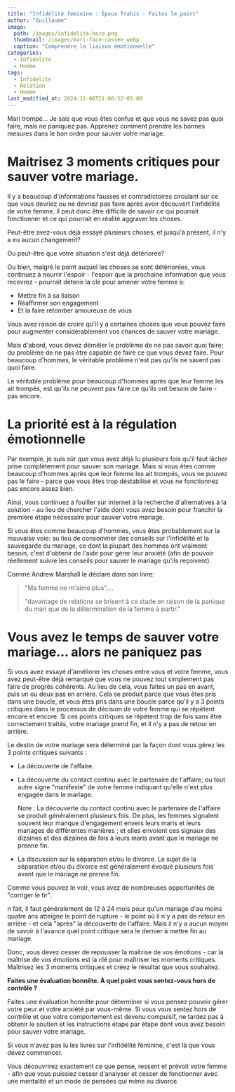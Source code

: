 ```yaml
---
title: "Infidélité féminine : Époux Trahis - Faites le point"
author: "Guillaume"
image: 
  path: /images/infidelite-hero.png
  thumbnail: /images/mari-face-cassee.webp
  caption: "Comprendre la liaison émotionnelle"
categories:
  - Infidelite
  - Homme
tags:
  - Infidelite
  - Relation
  - Homme
last_modified_at: 2024-11-06T21:00:52-05:00
---
```

Mari trompé... Je sais que vous êtes confus et que vous ne savez pas quoi faire, mais ne paniquez pas. Apprenez comment prendre les bonnes mesures dans le bon ordre pour sauver votre mariage.

# Maitrisez 3 moments critiques pour sauver votre mariage.


Il y a beaucoup d'informations fausses et contradictoires circulant sur ce que vous devriez ou ne devriez pas faire après avoir découvert l'infidélité de votre femme. Il peut donc être difficile de savoir ce qui pourrait fonctionner et ce qui pourrait en réalité aggraver les choses. 

Peut-être avez-vous déjà essayé plusieurs choses, et jusqu'à présent, il n'y a eu aucun changement? 

Ou peut-être que votre situation s'est déjà détériorée? 

Ou bien, malgré le point auquel les choses se sont détériorées, vous continuez à nourrir l'espoir - l'espoir que la prochaine information que vous recevrez - pourrait détenir la clé pour amener votre femme à:
* Mettre fin à sa liaison 
* Réaffirmer son engagement
* Et la faire retomber amoureuse de vous

Vous avez raison de croire qu'il y a certaines choses que vous pouvez faire pour augmenter considérablement vos chances de sauver votre mariage. 

Mais d'abord, vous devez démêler le problème de ne pas savoir quoi faire; du problème de ne pas être capable de faire ce que vous devez faire. Pour beaucoup d'hommes, le véritable problème n'est pas qu'ils ne savent pas quoi faire. 

Le véritable problème pour beaucoup d'hommes après que leur femme les ait trompés, est qu'ils ne peuvent pas faire ce qu'ils ont besoin de faire - pas encore.

# La priorité est à la régulation émotionnelle

Par exemple, je suis sûr que vous avez déjà lu plusieurs fois qu'il faut lâcher prise complètement pour sauver son mariage. Mais si vous êtes comme beaucoup d'hommes après que leur femme les ait trompés, vous ne pouvez pas le faire - parce que vous êtes trop déstabilisé et vous ne fonctionnez pas encore assez bien. 

Ainsi, vous continuez à fouiller sur internet à la recherche d'alternatives à la solution - au lieu de chercher l'aide dont vous avez besoin pour franchir la première étape nécessaire pour sauver votre mariage.


Si vous êtes comme beaucoup d'hommes, vous êtes probablement sur la mauvaise voie: au lieu de consommer des conseils sur l'infidélité et la sauvegarde du mariage, ce dont la plupart des hommes ont vraiment besoin, c'est d'obtenir de l'aide pour gérer leur anxiété (afin de pouvoir réellement suivre les conseils pour sauver le mariage qu'ils reçoivent). 

Comme Andrew Marshall le déclare dans son livre:
> "Ma femme ne m'aime plus",...
>
> "davantage de relations se brisent à ce stade en raison de la panique du mari que de la détermination de la femme à partir."

# Vous avez le temps de sauver votre mariage... alors ne paniquez pas

Si vous avez essayé d'améliorer les choses entre vous et votre femme, vous avez peut-être déjà remarqué que vous ne pouvez tout simplement pas faire de progrès cohérents. Au lieu de cela, vous faites un pas en avant, puis un ou deux pas en arrière. Cela se produit parce que vous êtes pris dans une boucle, et vous êtes pris dans une boucle parce qu'il y a 3 points critiques dans le processus de décision de votre femme qui se répètent encore et encore. Si ces points critiques se répètent trop de fois sans être correctement traités, votre mariage prend fin, et il n'y a pas de retour en arrière.

Le destin de votre mariage sera déterminé par la façon dont vous gérez les 3 points critiques suivants :

* La découverte de l'affaire.

* La découverte du contact continu avec le partenaire de l'affaire, ou tout autre signe "manifeste" de votre femme indiquant qu'elle n'est plus engagée dans le mariage. 
  
  Note : La découverte du contact continu avec le partenaire de l'affaire se produit généralement plusieurs fois. De plus, les femmes signalent souvent leur manque d'engagement envers leurs maris et leurs mariages de différentes manières ; et elles envoient ces signaux des dizaines et des dizaines de fois à leurs maris avant que le mariage ne prenne fin.

* La discussion sur la séparation et/ou le divorce. Le sujet de la séparation et/ou du divorce est généralement évoqué plusieurs fois avant que le mariage ne prenne fin.

Comme vous pouvez le voir, vous avez de nombreuses opportunités de "corriger le tir". 

n fait, il faut généralement de 12 à 24 mois pour qu'un mariage d'au moins quatre ans atteigne le point de rupture - le point où il n'y a pas de retour en arrière - et cela "après" la découverte de l'affaire. Mais il n'y a aucun moyen de savoir à l'avance quel point critique sera le dernier à mettre fin au mariage. 

Donc, vous devez cesser de repousser la maîtrise de vos émotions - car la maîtrise de vos émotions est la clé pour maîtriser les moments critiques. Maîtrisez les 3 moments critiques et créez le résultat que vous souhaitez.

**Faites une évaluation honnête. À quel point vous sentez-vous hors de contrôle ?**

Faites une évaluation honnête pour déterminer si vous pensez pouvoir gérer votre peur et votre anxiété par vous-même. Si vous vous sentez hors de contrôle et que votre comportement est devenu compulsif, ne tardez pas à obtenir le soutien et les instructions étape par étape dont vous avez besoin pour sauver votre mariage.

Si vous n'avez pas lu les livres sur l'infidélité féminine, c'est là que vous devez commencer.

Vous découvrirez exactement ce que pense, ressent et prévoit votre femme - afin que vous puissiez cesser d'analyser et cesser de fonctionner avec une mentalité et un mode de pensées qui mène au divorce. 

[//]: # "TODO: lien pour livre sur infidelite"